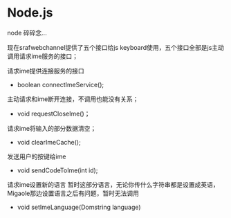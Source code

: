 # Node.js

node 碎碎念...


现在srafwebchannel提供了五个接口给js keyboard使用，五个接口全部是js主动调用请求ime服务的接口；

请求ime提供连接服务的接口
- boolean connectImeService(); 

主动请求和ime断开连接，不调用也能没有关系；
- void requestCloseIme()；

请求ime将输入的部分数据清空；
- void clearImeCache();

发送用户的按键给ime
- void sendCodeToIme(int id);

请求ime设置新的语言 暂时这部分语言，无论你传什么字符串都是设置成英语，Migaole那边设置语言之后有问题，暂时无法调用
- void setImeLanguage(Domstring language)

